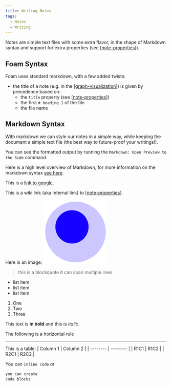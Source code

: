```yaml
---
title: Writing Notes
tags:
  - Notes
  - Writing
---
```


Notes are simple text files with some extra flavor, in the shape of Markdown syntax and support for extra properties (see [[note-properties]]).

## Foam Syntax

Foam uses standard markdown, with a few added twists:
- the title of a note (e.g. in the [[graph-visualization]]) is given by precedence based on:
  - the `title` property (see [[note-properties]])
  - the first `# heading 1`  of the file
  - the file name


## Markdown Syntax
With markdown we can style our notes in a simple way, while keeping the document a simple text file (the best way to future-proof your writings!).

You can see the formatted output by running the `Markdown: Open Preview to the Side` command.

Here is a high level overview of Markdown, for more information on the markdown syntax [see here](https://commonmark.org/help/).

This is a [link to google](https://www.google.com).

This is a wiki link (aka internal link) to [[note-properties]].

Here is an image:
![image](../../attachments/foam-icon.png)

> this is a blockquote
> it can span multiple lines

- list item
- list item
- list item

1. One
2. Two
3. Three

This text is **in bold** and this is *italic*.

The following is a horizontal rule

---

This is a table:
| Column 1 | Column 2 |
| -------- | -------- |
| R1C1     | R1C2     |
| R2C1     | R2C2     |

You can `inline code` or
```
you can create
code blocks
```


[//begin]: # "Autogenerated link references for markdown compatibility"
[note-properties]: ../features/note-properties.md "Note Properties"
[graph-visualization]: ../features/graph-visualization.md "Graph Visualization"
[//end]: # "Autogenerated link references"